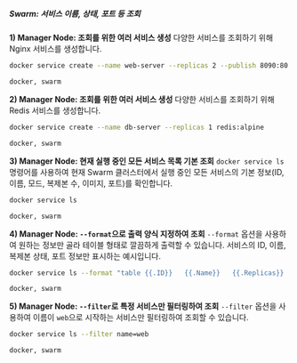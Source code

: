 ##### Swarm: 서비스 이름, 상태, 포트 등 조회 #####

**1) Manager Node: 조회를 위한 여러 서비스 생성**
다양한 서비스를 조회하기 위해 Nginx 서비스를 생성합니다.

```bash
docker service create --name web-server --replicas 2 --publish 8090:80 nginx
```

```tech
docker, swarm
```

**2) Manager Node: 조회를 위한 여러 서비스 생성**
다양한 서비스를 조회하기 위해 Redis 서비스를 생성합니다.

```bash
docker service create --name db-server --replicas 1 redis:alpine
```

```tech
docker, swarm
```

**3) Manager Node: 현재 실행 중인 모든 서비스 목록 기본 조회**
`docker service ls` 명령어를 사용하여 현재 Swarm 클러스터에서 실행 중인 모든 서비스의 기본 정보(ID, 이름, 모드, 복제본 수, 이미지, 포트)를 확인합니다.

```bash
docker service ls
```

```tech
docker, swarm
```

**4) Manager Node: `--format`으로 출력 양식 지정하여 조회**
`--format` 옵션을 사용하여 원하는 정보만 골라 테이블 형태로 깔끔하게 출력할 수 있습니다. 서비스의 ID, 이름, 복제본 상태, 포트 정보만 표시하는 예시입니다.

```bash
docker service ls --format "table {{.ID}}	{{.Name}}	{{.Replicas}}	{{.Ports}}"
```

```tech
docker, swarm
```

**5) Manager Node: `--filter`로 특정 서비스만 필터링하여 조회**
`--filter` 옵션을 사용하여 이름이 `web`으로 시작하는 서비스만 필터링하여 조회할 수 있습니다.

```bash
docker service ls --filter name=web
```

```tech
docker, swarm
```